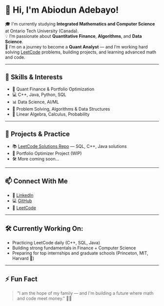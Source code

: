 # 👋 Hi, I'm Abiodun Adebayo!

🎓 I'm currently studying **Integrated Mathematics and Computer Science** at Ontario Tech University (Canada).  
💡 I’m passionate about **Quantitative Finance**, **Algorithms**, and **Data Science**.  
🚀 I'm on a journey to become a **Quant Analyst** — and I’m working hard solving [LeetCode](https://leetcode.com/u/Biodunseyi/) problems, building projects, and learning advanced math and code.

---

## 🧠 Skills & Interests
- 💼 Quant Finance & Portfolio Optimization
- 💻 C++, Java, Python, SQL
- 📊 Data Science, AI/ML
- 🔧 Problem Solving, Algorithms & Data Structures
- 🧮 Linear Algebra, Calculus, Probability

---

## 📘 Projects & Practice
- 📚 [LeetCode Solutions Repo](https://github.com/biodunseyi/leetcode-solutions) — SQL, C++, Java solutions
- 💼 Portfolio Optimizer Project (WIP)
- 🛠️ More coming soon...

---

## 📫 Connect With Me
- 🔗 [LinkedIn](https://www.linkedin.com/in/adebayo-abiodun-8b3332245/)
- 💻 [GitHub](https://github.com/biodunseyi)
- 🧠 [LeetCode](https://leetcode.com/u/Biodunseyi/)

---

## 🛠️ Currently Working On:
- Practicing LeetCode daily (C++, SQL, Java)
- Building strong fundamentals in Finance + Computer Science
- Preparing for top internships and graduate schools (Princeton, MIT, Harvard 👀)

---

## ⚡ Fun Fact
> "I am the hope of my family — and I'm building a future where math and code meet money." 💸🔥

<!--
**biodunseyi/biodunseyi** is a ✨ _special_ ✨ repository because its `README.md` (this file) appears on your GitHub profile.

Here are some ideas to get you started:

- 🔭 I’m currently working on ...
- 🌱 I’m currently learning ...
- 👯 I’m looking to collaborate on ...
- 🤔 I’m looking for help with ...
- 💬 Ask me about ...
- 📫 How to reach me: ...
- 😄 Pronouns: ...
- ⚡ Fun fact: ...
-->
